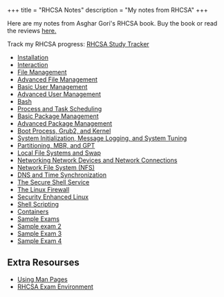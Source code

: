 +++
title = "RHCSA Notes"
description = "My notes from RHCSA"
+++

Here are my notes from Asghar Gori's RHCSA book. Buy the book or read the reviews [here.](https://www.amazon.com/RHCSA-Red-Hat-Enterprise-Linux/dp/1775062163/ref=sr_1_5?crid=2I2WWIIUSBJTS&dib=eyJ2IjoiMSJ9.2cKkf0SVI8xiomxkQTLFdBIEKbc49QuIPVsHACMMTYzz4pdrJTIwdtMFfjNNmDPyqPrL2VYFRocsneNku2P1MtH7gXk7YbF0sC6U9-dYMU5wlAWxikYs-sj22p5QuaM_XtjaT5LcbsQwOuuxrFO3XBfnKZzjA8gEL5lVmHbtQcnBNYghDRqnG3HdIqtdmboHHXvzT2iQqBEOK61foukrWBrj6R3ZzPYnZ7ApPXU36qs.v2EwAB-KyjpyzfN0rZogW8boUhf2xdc0KN0HwhpUUDs&dib_tag=se&keywords=rhcsa+9&qid=1718810780&sprefix=rhcsa+9%2Caps%2C152&sr=8-5)

Track my RHCSA progress: [RHCSA Study Tracker](RHCSA%20Study%20Tracker.md)

- [Installation](Installation.md)
- [Interaction](Interaction.md)
- [File Management](File%20Management.md)
- [Advanced File Management](Advanced%20File%20Management.md)
- [Basic User Management](Basic%20User%20Management.md)
- [Advanced User Management](Advanced%20User%20Management.md)
- [Bash](../bash%20scripting/Bash.md)
- [Process and Task Scheduling](Process%20and%20Task%20Scheduling.md)
- [Basic Package Management](Basic%20Package%20Management.md)
- [Advanced Package Management](Advanced%20Package%20Management.md)
- [Boot Process, Grub2, and Kernel](Boot%20Process,%20Grub2,%20and%20Kernel.md)
- [System Initialization, Message Logging, and System Tuning](System%20Initialization,%20Message%20Logging,%20and%20System%20Tuning.md)
- [Partitioning, MBR, and GPT](../storage/Partitioning,%20MBR,%20and%20GPT.md)
- [Local File Systems and Swap](Local%20File%20Systems%20and%20Swap.md)
- [Networking Network Devices and Network Connections](../../networking/Networking%20Network%20Devices%20and%20Network%20Connections.md)
- [Network File System (NFS)](Network%20File%20System%20(NFS).md)
- [DNS and Time Synchronization](../../networking/DNS%20and%20Time%20Synchronization.md)
- [The Secure Shell Service](The%20Secure%20Shell%20Service.md)
- [The Linux Firewall](../cyber%20security/The%20Linux%20Firewall.md)
- [Security Enhanced Linux](../cyber%20security/Security%20Enhanced%20Linux.md)
- [Shell Scripting](../bash%20scripting/Shell%20Scripting.md)
- [Containers](../../containers/Containers.md)
- [Sample Exams](Sample%20Exams.md)
- [Sample exam 2](RHCSA%20Notes/Sample%20exam%202.md)
- [Sample Exam 3](RHCSA%20Notes/Sample%20Exam%203.md)
- [Sample Exam 4](RHCSA%20Notes/Sample%20Exam%204.md)                                                                                 

## Extra Resourses

- [Using Man Pages](../tools/Using%20Man%20Pages.md)
- [RHCSA Exam Environment](RHCSA%20Exam%20Environment.md)
